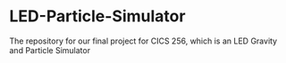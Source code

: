 # LED-Particle-Simulator

The repository for our final project for CICS 256, which is an LED Gravity and Particle Simulator
